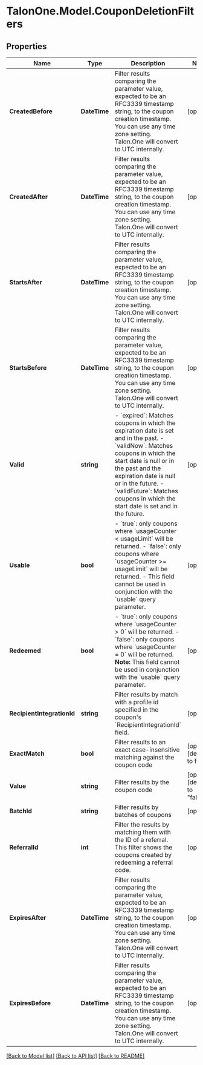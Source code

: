 # TalonOne.Model.CouponDeletionFilters
## Properties

Name | Type | Description | Notes
------------ | ------------- | ------------- | -------------
**CreatedBefore** | **DateTime** | Filter results comparing the parameter value, expected to be an RFC3339 timestamp string, to the coupon creation timestamp. You can use any time zone setting. Talon.One will convert to UTC internally. | [optional] 
**CreatedAfter** | **DateTime** | Filter results comparing the parameter value, expected to be an RFC3339 timestamp string, to the coupon creation timestamp. You can use any time zone setting. Talon.One will convert to UTC internally. | [optional] 
**StartsAfter** | **DateTime** | Filter results comparing the parameter value, expected to be an RFC3339 timestamp string, to the coupon creation timestamp. You can use any time zone setting. Talon.One will convert to UTC internally. | [optional] 
**StartsBefore** | **DateTime** | Filter results comparing the parameter value, expected to be an RFC3339 timestamp string, to the coupon creation timestamp. You can use any time zone setting. Talon.One will convert to UTC internally. | [optional] 
**Valid** | **string** | - &#x60;expired&#x60;: Matches coupons in which the expiration date is set and in the past. - &#x60;validNow&#x60;: Matches coupons in which the start date is null or in the past and the expiration date is null or in the future. - &#x60;validFuture&#x60;: Matches coupons in which the start date is set and in the future.  | [optional] 
**Usable** | **bool** | - &#x60;true&#x60;: only coupons where &#x60;usageCounter &lt; usageLimit&#x60; will be returned. - &#x60;false&#x60;: only coupons where &#x60;usageCounter &gt;&#x3D; usageLimit&#x60; will be returned. - This field cannot be used in conjunction with the &#x60;usable&#x60; query parameter.  | [optional] 
**Redeemed** | **bool** | - &#x60;true&#x60;: only coupons where &#x60;usageCounter &gt; 0&#x60; will be returned. - &#x60;false&#x60;: only coupons where &#x60;usageCounter &#x3D; 0&#x60; will be returned.  **Note:** This field cannot be used in conjunction with the &#x60;usable&#x60; query parameter.  | [optional] 
**RecipientIntegrationId** | **string** | Filter results by match with a profile id specified in the coupon&#39;s &#x60;RecipientIntegrationId&#x60; field.  | [optional] 
**ExactMatch** | **bool** | Filter results to an exact case-insensitive matching against the coupon code | [optional] [default to false]
**Value** | **string** | Filter results by the coupon code | [optional] [default to "false"]
**BatchId** | **string** | Filter results by batches of coupons | [optional] 
**ReferralId** | **int** | Filter the results by matching them with the ID of a referral. This filter shows the coupons created by redeeming a referral code. | [optional] 
**ExpiresAfter** | **DateTime** | Filter results comparing the parameter value, expected to be an RFC3339 timestamp string, to the coupon creation timestamp. You can use any time zone setting. Talon.One will convert to UTC internally. | [optional] 
**ExpiresBefore** | **DateTime** | Filter results comparing the parameter value, expected to be an RFC3339 timestamp string, to the coupon creation timestamp. You can use any time zone setting. Talon.One will convert to UTC internally. | [optional] 

[[Back to Model list]](../README.md#documentation-for-models) [[Back to API list]](../README.md#documentation-for-api-endpoints) [[Back to README]](../README.md)


